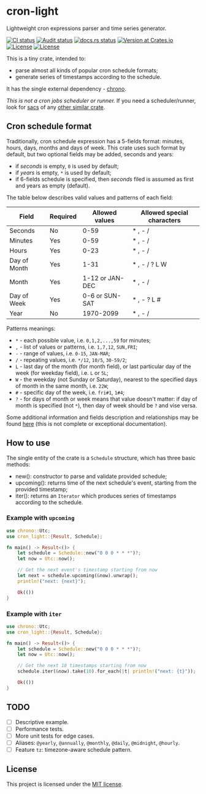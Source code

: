 # cron-light

Lightweight cron expressions parser and time series generator.

<p>
<a href="https://github.com/alex-karpenko/cron-light/actions/workflows/ci.yaml" rel="nofollow"><img src="https://img.shields.io/github/actions/workflow/status/alex-karpenko/cron-light/ci.yaml?label=ci" alt="CI status"></a>
<a href="https://github.com/alex-karpenko/cron-light/actions/workflows/audit.yaml" rel="nofollow"><img src="https://img.shields.io/github/actions/workflow/status/alex-karpenko/cron-light/audit.yaml?label=audit" alt="Audit status"></a>
<a href="https://docs.rs/cron-light" rel="nofollow"><img src="https://img.shields.io/docsrs/cron-light" alt="docs.rs status"></a>
<a href="https://crates.io/crates/cron-light" rel="nofollow"><img src="https://img.shields.io/crates/v/cron-light" alt="Version at Crates.io"></a>
<a href="https://app.codecov.io/github/alex-karpenko/cron-light" rel="nofollow"><img src="https://img.shields.io/codecov/c/github/alex-karpenko/cron-light" alt="License"></a>
<a href="https://github.com/alex-karpenko/cron-light/blob/HEAD/LICENSE" rel="nofollow"><img src="https://img.shields.io/github/license/alex-karpenko/cron-light" alt="License"></a>
</p>

This is a tiny crate, intended to:

- parse almost all kinds of popular cron schedule formats;
- generate series of timestamps according to the schedule.

It has the single external dependency - [chrono](https://crates.io/crates/chrono).

_This is not a cron jobs scheduler or runner._ If you need a scheduler/runner, look
for [sacs](https://crates.io/crates/sacs) of
any [other similar crate](https://crates.io/search?q=async%20cron%20scheduler).

## Cron schedule format

Traditionally, cron schedule expression has a 5-fields format: minutes, hours, days, months and days of week.
This crate uses such format by default, but two optional fields may be added, seconds and years:

- if _seconds_ is empty, `0` is used by default;
- if _years_ is empty, `*` is used by default;
- if 6-fields schedule is specified, then _seconds_ filed is assumed as first and years as empty (default).

The table below describes valid values and patterns of each field:

| Field        | Required | Allowed values  | Allowed special characters |
|--------------|----------|-----------------|----------------------------|
| Seconds      | No       | 0-59            | * , - /                    |
| Minutes      | Yes      | 0-59            | * , - /                    |
| Hours        | Yes      | 0-23            | * , - /                    |
| Day of Month | Yes      | 1-31            | * , - / ? L W              |
| Month        | Yes      | 1-12 or JAN-DEC | * , - /                    |
| Day of Week  | Yes      | 0-6 or SUN-SAT  | * , - ? L #                |
| Year         | No       | 1970-2099       | * , - /                    |

Patterns meanings:

- `*` - each possible value, i.e. `0,1,2,...,59` for minutes;
- `,` - list of values or patterns, i.e. `1,7,12`, `SUN,FRI`;
- `-` - range of values, i.e. `0-15`, `JAN-MAR`;
- `/` - repeating values, i.e. `*/12`, `10/5`, `30-59/2`;
- `L` - last day of the month (for month field), or last particular day of the week (for weekday field), i.e. `L` or
  `5L`;
- `W` - the weekday (not Sunday or Saturday), nearest to the specified days of month in the same month, i.e. `22W`;
- `#` - specific day of the week, i.e. `fri#1`, `1#4`;
- `?` - for days of month or week means that value doesn't matter: if day of month is specified (not `*`), then day of
  week should be `?` and vise versa.

Some additional information and fields description and relationships may be
found [here](https://en.wikipedia.org/wiki/Cron#Cron_expression) (this is not complete or exceptional documentation).

## How to use

The single entity of the crate is a `Schedule` structure, which has three basic methods:

- new(): constructor to parse and validate provided schedule;
- upcoming(): returns time of the next schedule's event, starting from the provided timestamp;
- iter(): returns an `Iterator` which produces series of timestamps according to the schedule.

### Example with `upcoming`

```rust
use chrono::Utc;
use cron_light::{Result, Schedule};

fn main() -> Result<()> {
    let schedule = Schedule::new("0 0 0 * * *")?;
    let now = Utc::now();

    // Get the next event's timestamp starting from now
    let next = schedule.upcoming(&now).unwrap();
    println!("next: {next}");

    Ok(())
}
```

### Example with `iter`

```rust
use chrono::Utc;
use cron_light::{Result, Schedule};

fn main() -> Result<()> {
    let schedule = Schedule::new("0 0 0 * * *")?;
    let now = Utc::now();

    // Get the next 10 timestamps starting from now
    schedule.iter(&now).take(10).for_each(|t| println!("next: {t}"));

    Ok(())
}
```

## TODO

- [ ] Descriptive example.
- [ ] Performance tests.
- [ ] More unit tests for edge cases.
- [ ] Aliases: `@yearly`, `@annually`, `@monthly`, `@daily`, `@midnight`, `@hourly`.
- [ ] Feature `tz`: timezone-aware schedule pattern.

## License

This project is licensed under the [MIT license](LICENSE).
